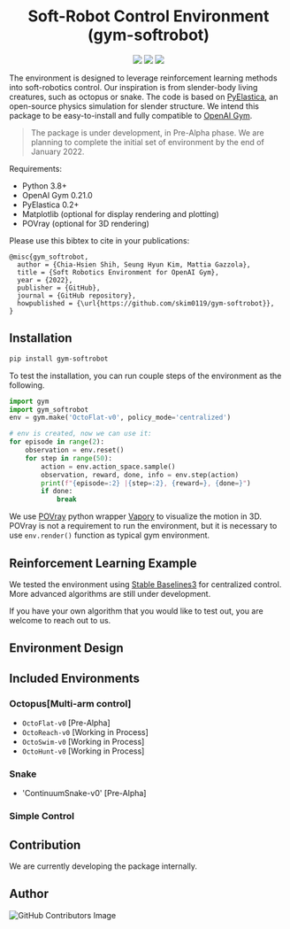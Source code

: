 <div align="center">

<h1> Soft-Robot Control Environment (gym-softrobot) </h1>
  <a href="https://github.com/skim0119/gym-softrobot/blob/main/LICENSE"><img src="https://img.shields.io/apm/l/atomic-design-ui.svg?style=flat"></a>
  <a href="https://github.com/skim0119/gym-softrobot"><img src="https://img.shields.io/github/release/skim0119/gym-softrobot.svg?style=flat"></a>
  <img src="https://github.com/skim0119/gym-softrobot/actions/workflows/main.yml/badge.svg?style=flat">
</div>

The environment is designed to leverage reinforcement learning methods into soft-robotics control.
Our inspiration is from slender-body living creatures, such as octopus or snake.
The code is based on [PyElastica](https://github.com/GazzolaLab/PyElastica), an open-source physics simulation for slender structure.
We intend this package to be easy-to-install and fully compatible to [OpenAI Gym](https://github.com/openai/gym).

> The package is under development, in Pre-Alpha phase. We are planning to complete the initial set of environment by the end of January 2022.

Requirements:
- Python 3.8+
- OpenAI Gym 0.21.0
- PyElastica 0.2+
- Matplotlib (optional for display rendering and plotting)	
- POVray (optional for 3D rendering)

Please use this bibtex to cite in your publications:

```
@misc{gym_softrobot,
  author = {Chia-Hsien Shih, Seung Hyun Kim, Mattia Gazzola},
  title = {Soft Robotics Environment for OpenAI Gym},
  year = {2022},
  publisher = {GitHub},
  journal = {GitHub repository},
  howpublished = {\url{https://github.com/skim0119/gym-softrobot}},
}
```

## Installation

```bash
pip install gym-softrobot
```

To test the installation, you can run couple steps of the environment as the following.
```py
import gym 
import gym_softrobot
env = gym.make('OctoFlat-v0', policy_mode='centralized')

# env is created, now we can use it: 
for episode in range(2): 
    observation = env.reset()
    for step in range(50):
        action = env.action_space.sample() 
        observation, reward, done, info = env.step(action)
        print(f"{episode=:2} |{step=:2}, {reward=}, {done=}")
        if done:
            break
```

We use [POVray](https://wiki.povray.org/content/HowTo:Install_POV) python wrapper [Vapory](https://github.com/Zulko/vapory) to visualize the motion in 3D.
POVray is not a requirement to run the environment, but it is necessary to use `env.render()` function as typical gym environment.

## Reinforcement Learning Example

We tested the environment using [Stable Baselines3](https://github.com/DLR-RM/stable-baselines3) for centralized control.
More advanced algorithms are still under development.

If you have your own algorithm that you would like to test out, you are welcome to reach out to us.

## Environment Design

## Included Environments

### Octopus[Multi-arm control]

- `OctoFlat-v0` [Pre-Alpha]
- `OctoReach-v0` [Working in Process]
- `OctoSwim-v0` [Working in Process]
- `OctoHunt-v0` [Working in Process]

### Snake

- 'ContinuumSnake-v0' [Pre-Alpha]

### Simple Control

## Contribution

We are currently developing the package internally.

## Author

![GitHub Contributors Image][badge-Contributors-image]

<!-- -->
[badge-CI]: https://github.com/skim0119/gym-softrobot/actions/workflows/main.yml/badge.svg
[badge-Contributors-image]: https://contrib.rocks/image?repo=skim0119/gym-softrobot
